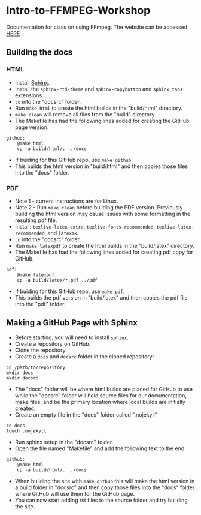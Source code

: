 # Intro-to-FFMPEG-Workshop
Documentation for class on using FFmpeg. The website can be accessed [HERE](https://jycm205.github.io/Intro-to-FFMPEG-Workshop/)

## Building the docs

### HTML
- Install [Sphinx](http://www.writethedocs.org/guide/tools/sphinx/).
- Install the `sphinx-rtd-theme` and `sphinx-copybutton` and `sphinx_tabs` extensions.
- `cd` into the "docsrc" folder.
- Run `make html` to create the html builds in the "build/html" directory.
- `make clean` will remove all files from the "build" directory.
- The Makefile has had the following lines added for creating the GitHub page version.

```
github:
	@make html
	cp -a build/html/. ../docs
```
- If buiding for this GitHub repo, use `make github`.
- This builds the html version in "build/html" and then copies those files into the "docs" folder.

### PDF
- Note 1 - current instructions are for Linux.
- Note 2 - Run `make clean` before building the PDF version. Previously building the html version may cause issues with some formatting in the resulting pdf file.
- Install: `texlive-latex-extra`, `texlive-fonts-recommended`, `texlive-latex-recommended`, and `latexmk`.
- `cd` into the "docsrc" folder.
- Run `make latexpdf` to create the html builds in the "build/latex" directory.
- The Makefile has had the following lines added for creating pdf copy for GitHub.

```
pdf:
	@make latexpdf
	cp -a build/latex/*.pdf ../pdf
```
- If buiding for this GitHub repo, use `make pdf`.
- This builds the pdf version in "build/latex" and then copies the pdf file into the "pdf" folder.

## Making a GitHub Page with Sphinx

- Before starting, you will need to install `sphinx`.
- Create a repository on GitHub.
- Clone the repository.
- Create a `docs` and `docsrc` folder in the cloned repository:

```
cd /path/to/repository
mkdir docs
mkdir docsrc
```

- The "docs" folder will be where html builds are placed for GitHub to use while the "docsrc" folder will hold source files for our documentation, make files, and be the primary location where local builds are initially created.
- Create an empty file in the "docs" folder called ".nojekyll"

```
cd docs
touch .nojekyll
```

- Run sphinx setup in the "docsrc" folder.
- Open the file named "Makefile" and add the following text to the end.

```
github:
	@make html
	cp -a build/html/. ../docs
```

- When building the site with `make github` this will make the html version in a build folder in "docsrc" and then copy those files into the "docs" folder where GitHub will use them for the GitHub page.
- You can now start adding rst files to the source folder and try building the site.
